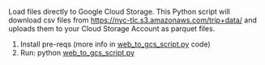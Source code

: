 Load files directly to Google Cloud Storage. This Python script will download csv files from https://nyc-tlc.s3.amazonaws.com/trip+data/ and uploads them to your Cloud Storage Account as parquet files.

1. Install pre-reqs (more info in [web_to_gcs_script.py](https://github.com/gmzgian/NY-Taxi-Data-PROJECT/blob/1786bc520905546e7e52296142c57cb3a4da0135/Python_Script_for_Upload/web_to_gcs_script.py) code)
2. Run: python [web_to_gcs_script.py](https://github.com/gmzgian/NY-Taxi-Data-PROJECT/blob/1786bc520905546e7e52296142c57cb3a4da0135/Python_Script_for_Upload/web_to_gcs_script.py)
